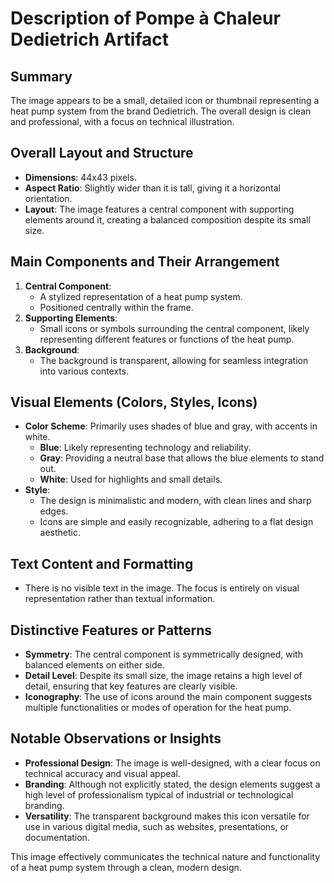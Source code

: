 # Description of Pompe à Chaleur Dedietrich Artifact

## Summary
The image appears to be a small, detailed icon or thumbnail representing a heat pump system from the brand Dedietrich. The overall design is clean and professional, with a focus on technical illustration.

## Overall Layout and Structure
- **Dimensions**: 44x43 pixels.
- **Aspect Ratio**: Slightly wider than it is tall, giving it a horizontal orientation.
- **Layout**: The image features a central component with supporting elements around it, creating a balanced composition despite its small size.

## Main Components and Their Arrangement
1. **Central Component**:
   - A stylized representation of a heat pump system.
   - Positioned centrally within the frame.
2. **Supporting Elements**:
   - Small icons or symbols surrounding the central component, likely representing different features or functions of the heat pump.
3. **Background**:
   - The background is transparent, allowing for seamless integration into various contexts.

## Visual Elements (Colors, Styles, Icons)
- **Color Scheme**: Primarily uses shades of blue and gray, with accents in white.
  - **Blue**: Likely representing technology and reliability.
  - **Gray**: Providing a neutral base that allows the blue elements to stand out.
  - **White**: Used for highlights and small details.
- **Style**:
  - The design is minimalistic and modern, with clean lines and sharp edges.
  - Icons are simple and easily recognizable, adhering to a flat design aesthetic.

## Text Content and Formatting
- There is no visible text in the image. The focus is entirely on visual representation rather than textual information.

## Distinctive Features or Patterns
- **Symmetry**: The central component is symmetrically designed, with balanced elements on either side.
- **Detail Level**: Despite its small size, the image retains a high level of detail, ensuring that key features are clearly visible.
- **Iconography**: The use of icons around the main component suggests multiple functionalities or modes of operation for the heat pump.

## Notable Observations or Insights
- **Professional Design**: The image is well-designed, with a clear focus on technical accuracy and visual appeal.
- **Branding**: Although not explicitly stated, the design elements suggest a high level of professionalism typical of industrial or technological branding.
- **Versatility**: The transparent background makes this icon versatile for use in various digital media, such as websites, presentations, or documentation.

This image effectively communicates the technical nature and functionality of a heat pump system through a clean, modern design.